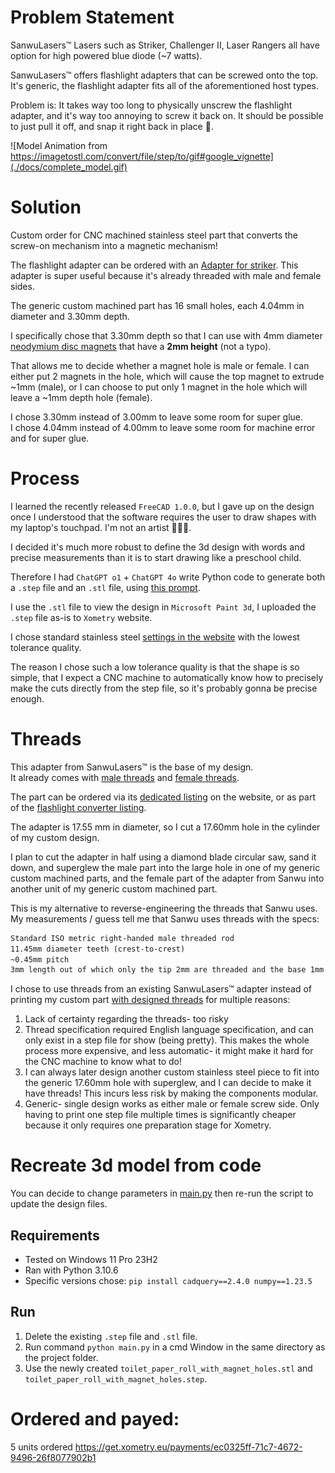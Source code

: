 # Problem Statement

SanwuLasers™️ Lasers such as Striker, Challenger II, Laser Rangers all have option for high powered blue diode (~7 watts).

SanwuLasers™️ offers flashlight adapters that can be screwed onto the top. It's generic, the flashlight adapter fits all of the aforementioned host types.

Problem is: It takes way too long to physically unscrew the flashlight adapter, and it's way too annoying to screw it back on. It should be possible to just pull it off, and snap it right back in place 🧲.

![Model Animation from https://imagetostl.com/convert/file/step/to/gif#google_vignette](./docs/complete_model.gif)

# Solution

Custom order for CNC machined stainless steel part that converts the screw-on mechanism into a magnetic mechanism!

The flashlight adapter can be ordered with an [Adapter for striker](#threads). This adapter is super useful because it's already threaded with male and female sides.

The generic custom machined part has 16 small holes, each 4.04mm in diameter and 3.30mm depth.

I specifically chose that 3.30mm depth so that I can use with 4mm diameter [neodymium disc magnets](./docs/neodymium_magnets_amazon_listing.png) that have a **2mm height** (not a typo). 

That allows me to decide whether a magnet hole is male or female. I can either put 2 magnets in the hole, which will cause the top magnet to extrude ~1mm (male), or I can choose to put only 1 magnet in the hole which will leave a ~1mm depth hole (female).

I chose 3.30mm instead of 3.00mm to leave some room for super glue.\
I chose 4.04mm instead of 4.00mm to leave some room for machine error and for super glue.

# Process

I learned the recently released `FreeCAD 1.0.0`, but I gave up on the design once I understood that the software requires the user to draw shapes with my laptop's touchpad. I'm not an artist 🎨🧑‍🎨.

I decided it's much more robust to define the 3d design with words and precise measurements than it is to start drawing like a preschool child.

Therefore I had `ChatGPT o1` + `ChatGPT 4o` write Python code to generate both a `.step` file and an `.stl` file, using [this prompt](./prompt.txt).

I use the `.stl` file to view the design in `Microsoft Paint 3d`, I uploaded the `.step` file as-is to `Xometry` website.

I chose standard stainless steel [settings in the website](./docs/xometry_order_settings.png) with the lowest tolerance quality.

The reason I chose such a low tolerance quality is that the shape is so simple, that I expect a CNC machine to automatically know how to precisely make the cuts directly from the step file, so it's probably gonna be precise enough.

# Threads

This adapter from SanwuLasers™️ is the base of my design.\
It already comes with [male threads](./docs/sanwu_striker_adapter_male_view.jpg) and [female threads](./docs/sanwu_striker_adapter_female_view.jpg).

The part can be ordered via its [dedicated listing](./docs/sanwu_adapter_order_separately.png) on the website, or as part of the [flashlight converter listing](./docs/sanwu_adapter_in_flashlight_converter_listing.png).

The adapter is 17.55 mm in diameter, so I cut a 17.60mm hole in the cylinder of my custom design.

I plan to cut the adapter in half using a diamond blade circular saw, sand it down, and superglew the male part into the large hole in one of my generic custom machined parts, and the female part of the adapter from Sanwu into another unit of my generic custom machined part.

This is my alternative to reverse-engineering the threads that Sanwu uses.
My measurements / guess tell me that Sanwu uses threads with the specs:
```txt
Standard ISO metric right-handed male threaded rod
11.45mm diameter teeth (crest-to-crest)
~0.45mm pitch
3mm length out of which only the tip 2mm are threaded and the base 1mm runoff is shaved down and not threaded.
```

I chose to use threads from an existing SanwuLasers™️ adapter instead of printing my custom part [with designed threads](./docs/attempt_design_screw.png) for multiple reasons:
1. Lack of certainty regarding the threads- too risky
2. Thread specification required English language specification, and can only exist in a step file for show (being pretty). This makes the whole process more expensive, and less automatic- it might make it hard for the CNC machine to know what to do!
3. I can always later design another custom stainless steel piece to fit into the generic 17.60mm hole with superglew, and I can decide to make it have threads! This incurs less risk by making the components modular.
4. Generic- single design works as either male or female screw side. Only having to print one step file multiple times is significantly cheaper because it only requires one preparation stage for Xometry.

# Recreate 3d model from code

You can decide to change parameters in [main.py](./main.py) then re-run the script to update the design files.

## Requirements
- Tested on Windows 11 Pro 23H2
- Ran with Python 3.10.6
- Specific versions chose: `pip install cadquery==2.4.0 numpy==1.23.5`

## Run
1. Delete the existing `.step` file and `.stl` file.
2. Run command `python main.py` in a cmd Window in the same directory as the project folder.
3. Use the newly created `toilet_paper_roll_with_magnet_holes.stl` and `toilet_paper_roll_with_magnet_holes.step`.

# Ordered and payed:
5 units ordered https://get.xometry.eu/payments/ec0325ff-71c7-4672-9496-26f8077902b1
